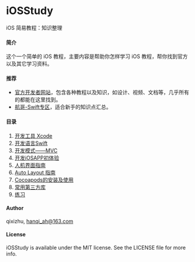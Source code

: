 # iOSStudy
iOS 简易教程：知识整理

#### 简介
这个一个简单的 iOS 教程，主要内容是帮助你怎样学习 iOS 教程，帮你找到官方以及其它学习资料。

#### 推荐
* [官方开发者网站](https://developer.apple.com/)，包含各种教程以及知识，如设计、视频、文档等，几乎所有的都能在这里找到。
* [航哥-Swift专区](https://www.hangge.com/)，适合新手的知识点汇总。

#### 目录
1. [开发工具 Xcode](https://github.com/qixizhu/iOSStudy/blob/master/source/1.开发工具Xcode.md)
2. [开发语言Swift](https://github.com/qixizhu/iOSStudy/blob/master/source/2.开发语言Swift.md)
3. [开发模式——MVC](https://github.com/qixizhu/iOSStudy/blob/master/source/3.开发模式MVC.md)
4. [开发iOSAPP初体验](https://github.com/qixizhu/iOSStudy/blob/master/source/4.开发iOSAPP初体验.md)
5. [人机界面指南](https://github.com/qixizhu/iOSStudy/blob/master/source/5.人机界面指南.md)
6. [Auto Layout 指南](https://github.com/qixizhu/iOSStudy/blob/master/source/6.AutoLayout指南.md)
7. [Cocoapods的安装及使用](https://github.com/qixizhu/iOSStudy/blob/master/source/7.Cocoapods的安装及使用.md)
8. [常用第三方库](https://github.com/qixizhu/iOSStudy/blob/master/source/8.常用第三方库.md)
9. [练习](https://github.com/qixizhu/iOSStudy/blob/master/source/9.练习.md)

#### Author
qixizhu, hanqi_ah@163.com

#### License
iOSStudy is available under the MIT license. See the LICENSE file for more info.

